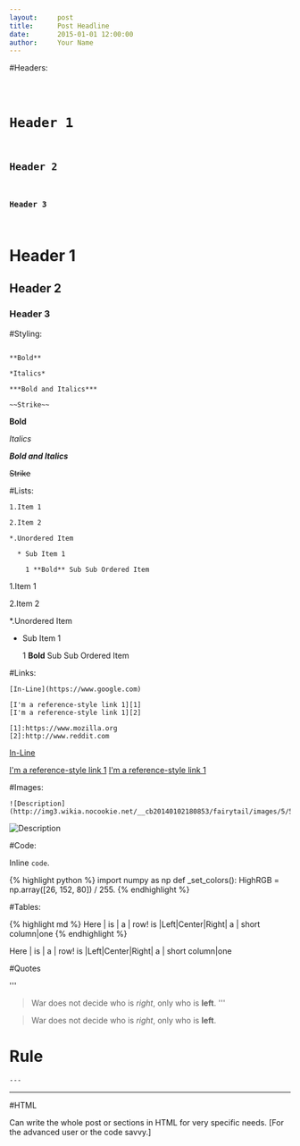 ```yaml
---
layout:     post
title:      Post Headline
date:       2015-01-01 12:00:00
author:     Your Name
---
```

<!-- Start Writing Below in Markdown -->

#Headers:

<code>

# Header 1

## Header 2

### Header 3

</code>

# Header 1

## Header 2

### Header 3

#Styling:

```

**Bold**

*Italics*

***Bold and Italics***

~~Strike~~

```

**Bold**

*Italics*

***Bold and Italics***

~~Strike~~

#Lists:

```
1.Item 1

2.Item 2

*.Unordered Item 

  * Sub Item 1

    1 **Bold** Sub Sub Ordered Item
```

1.Item 1

2.Item 2

*.Unordered Item 

  * Sub Item 1

    1 **Bold** Sub Sub Ordered Item

#Links:

```
[In-Line](https://www.google.com)

[I'm a reference-style link 1][1]
[I'm a reference-style link 1][2]

[1]:https://www.mozilla.org
[2]:http://www.reddit.com
```

[In-Line](https://www.google.com)

[I'm a reference-style link 1][1]
[I'm a reference-style link 1][2]

[1]:https://www.mozilla.org
[2]:http://www.reddit.com

#Images:

```
![Description](http://img3.wikia.nocookie.net/__cb20140102180853/fairytail/images/5/5b/Logo_Fairy_Tail_right.png)
```

![Description](http://img3.wikia.nocookie.net/__cb20140102180853/fairytail/images/5/5b/Logo_Fairy_Tail_right.png)

#Code:

Inline `code`.

{% highlight python %}
import numpy as np
def _set_colors():
    HighRGB = np.array([26, 152, 80]) / 255.
{% endhighlight %}

#Tables:

{% highlight md %}
Here | is | a | row!
is |Left|Center|Right|
a | short
column|one
{% endhighlight %}

Here | is | a | row!
is |Left|Center|Right|
a | short
column|one

#Quotes

'''
> War does not decide who is *right*, only who is **left**.
'''

> War does not decide who is *right*, only who is **left**.

# Rule
```
---
```

---

#HTML

Can write the whole post or sections in HTML for very specific needs. [For the advanced user or the code savvy.] 

